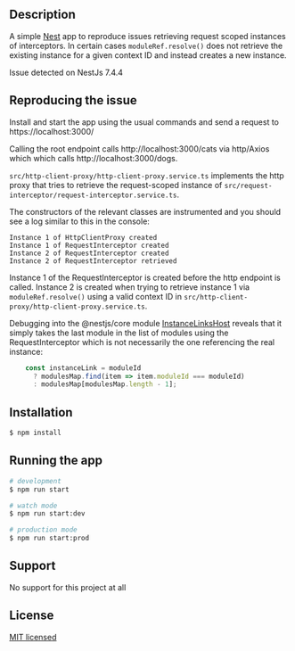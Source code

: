 ## Description

A simple [Nest](https://github.com/nestjs/nest) app to reproduce issues retrieving request scoped instances of interceptors. In certain cases `moduleRef.resolve()` does not retrieve the existing instance for a given context ID and instead creates a new instance.

Issue detected on NestJs 7.4.4

## Reproducing the issue

Install and start the app using the usual commands and send a request to https://localhost:3000/

Calling the root endpoint calls http://localhost:3000/cats via http/Axios which which calls http://localhost:3000/dogs.

`src/http-client-proxy/http-client-proxy.service.ts` implements the http proxy that tries to retrieve the request-scoped instance of `src/request-interceptor/request-interceptor.service.ts`. 

The constructors of the relevant classes are instrumented and you should see a log similar to this in the console:

```console
Instance 1 of HttpClientProxy created
Instance 1 of RequestInterceptor created
Instance 2 of RequestInterceptor created
Instance 2 of RequestInterceptor retrieved
```

Instance 1 of the RequestInterceptor is created before the http endpoint is called. Instance 2 is created when trying to retrieve instance 1 via `moduleRef.resolve()` using a valid context ID in `src/http-client-proxy/http-client-proxy.service.ts`.

Debugging into the @nestjs/core module [InstanceLinksHost](https://github.com/nestjs/nest/blob/master/packages/core/injector/instance-links-host.ts) reveals that it simply takes the last module in the list of modules using the RequestInterceptor which is not necessarily the one referencing the real instance:
```typescript
    const instanceLink = moduleId
      ? modulesMap.find(item => item.moduleId === moduleId)
      : modulesMap[modulesMap.length - 1];
```

## Installation

```bash
$ npm install
```

## Running the app

```bash
# development
$ npm run start

# watch mode
$ npm run start:dev

# production mode
$ npm run start:prod
```

## Support

No support for this project at all

## License

  [MIT licensed](LICENSE)
